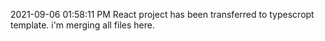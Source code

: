 2021-09-06 01:58:11 PM
React project has been transferred to typescropt template. i'm merging all files here.

